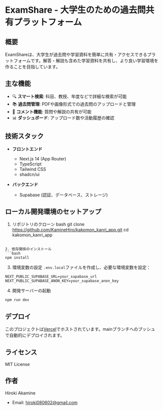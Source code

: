# ExamShare - 大学生のための過去問共有プラットフォーム

## 概要

ExamShareは、大学生が過去問や学習資料を簡単に共有・アクセスできるプラットフォームです。解答・解説も含めた学習資料を共有し、より良い学習環境を作ることを目指しています。

## 主な機能

- 🔍 **スマート検索**: 科目、教授、年度などで詳細な検索が可能
- 📚 **過去問管理**: PDFや画像形式での過去問のアップロードと管理
- 💬 **コメント機能**: 質問や解説の共有が可能
- 📊 **ダッシュボード**: アップロード数や活動履歴の確認

## 技術スタック

- **フロントエンド**
  - Next.js 14 (App Router)
  - TypeScript
  - Tailwind CSS
  - shadcn/ui

- **バックエンド**
  - Supabase (認証、データベース、ストレージ)

## ローカル開発環境のセットアップ

1. リポジトリのクローン 
bash
git clone https://github.com/KamineHiro/kakomon_kanri_app.git
cd kakomon_kanri_app
```

2. 依存関係のインストール
```bash
npm install
```

3. 環境変数の設定
`.env.local`ファイルを作成し、必要な環境変数を設定：
```
NEXT_PUBLIC_SUPABASE_URL=your_supabase_url
NEXT_PUBLIC_SUPABASE_ANON_KEY=your_supabase_anon_key
```

4. 開発サーバーの起動
```bash
npm run dev
```

## デプロイ

このプロジェクトは[Vercel](https://kakomon-share.vercel.app)でホストされています。mainブランチへのプッシュで自動的にデプロイされます。

## ライセンス

MIT License

## 作者

Hiroki Akamine
- Email: hiroki080602@gmail.com